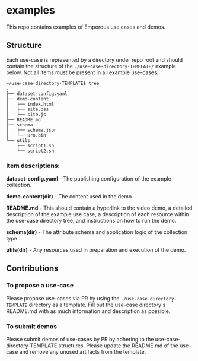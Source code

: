 # examples

This repo contains examples of Emporous use cases and demos.

## Structure
Each use-case is represented by a directory under repo root and should contain the structure of the  `./use-case-directory-TEMPLATE/` example below. Not all items must be present in all example use-cases.

```
~/use-case-directory-TEMPLATE$ tree
.
├── dataset-config.yaml
├── demo-content
│   ├── index.html
│   ├── site.css
│   └── site.js
├── README.md
├── schema
│   ├── schema.json
│   └── uro.bin
└── utils
    ├── script1.sh
    └── script2.sh
```

### Item descriptions:

**dataset-config.yaml** - The publishing configuration of the example collection.

**demo-content(dir)** - The content used in the demo

**README.md** - This should contain a hyperlink to the video demo, a detailed description of the example use case, a description of each resource within the use-case directory tree, and instructions on how to run the demo. 

**schema(dir)** - The attribute schema and application logic of the collection type

**utils(dir)** - Any resources used in preparation and execution of the demo. 

## Contributions

### To propose a use-case
Please propose use-cases via PR by using the `./use-case-directory-TEMPLATE` directory as a template. Fill out the use-case directory's README.md with as much information and description as possible. 

### To submit demos
Please submit demos of use-cases by PR by adhering to the use-case-directory-TEMPLATE structures. Please update the README.md of the use-case and remove any unused artifacts from the template. 


